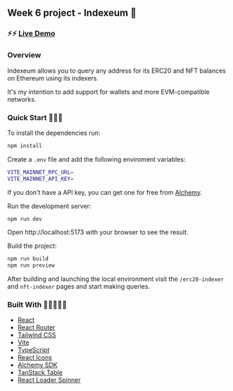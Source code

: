 ## Week 6 project - Indexeum 👾

### ⚡️⚡️ [Live Demo]()

### Overview

Indexeum allows you to query any address for its ERC20 and NFT balances on Ethereum using its indexers.

It's my intention to add support for wallets and more EVM-compatible networks.

### Quick Start 🏃‍♀️🏃

To install the dependencies run:

```bash
npm install
```

Create a `.env` file and add the following enviroment variables:

```bash
VITE_MAINNET_RPC_URL=
VITE_MAINNET_API_KEY=
```

If you don't have a API key, you can get one for free from [Alchemy](https://www.alchemy.com/).

Run the development server:

```bash
npm run dev
```

Open http://localhost:5173 with your browser to see the result.

Build the project:
```bash
npm run build
npm run preview
```

After building and launching the local environment visit the `/erc20-indexer` and `nft-indexer` pages and start making queries.

### Built With 👷🏻‍♀️👷🏻

- [React](https://react.dev/)
- [React Router](https://reactrouter.com/en/main)
- [Tailwind CSS](https://tailwindcss.com/)
- [Vite](https://vitejs.dev/)
- [TypeScript](https://www.typescriptlang.org/)
- [React Icons](https://react-icons.github.io/react-icons/)
- [Alchemy SDK](https://www.alchemy.com/sdk)
- [TanStack Table](https://tanstack.com/table/v8)
- [React Loader Spinner](https://mhnpd.github.io/react-loader-spinner/)